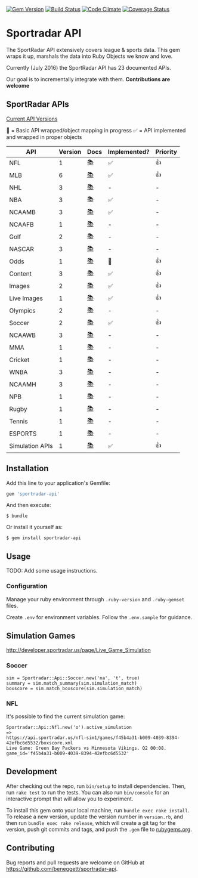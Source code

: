 [![Gem Version](https://badge.fury.io/rb/sportradar-api.svg)](https://badge.fury.io/rb/sportradar-api)
[![Build Status](https://travis-ci.org/beneggett/sportradar-api.svg?branch=master)](https://travis-ci.org/beneggett/sportradar-api)
[![Code Climate](https://codeclimate.com/github/beneggett/sportradar-api/badges/gpa.svg)](https://codeclimate.com/github/beneggett/sportradar-api)
[![Coverage Status](https://coveralls.io/repos/github/beneggett/sportradar-api/badge.svg?branch=master)](https://coveralls.io/github/beneggett/sportradar-api?branch=master)


# Sportradar API

The SportRadar API extensively covers league & sports data. This gem wraps it up, marshals the data into Ruby Objects we know and love.


Currently (July 2016) the SportRadar API has 23 documented APIs.

Our goal is to incrementally integrate with them. **Contributions are welcome**

## SportRadar APIs

[Current API Versions](http://developer.sportradar.us/api_gallery)

🙋 = Basic API wrapped/object mapping in progress
✅ = API implemented and wrapped in proper objects

| API | Version | Docs | Implemented? | Priority |
| --- | --- | --- | --- | --- |
| NFL | 1 | [📚](http://developer.sportradar.us/page/NFL_Official) | ✅ | 👍 |
| MLB | 6 | [📚](https://developer.sportradar.com/files/indexBaseball.html#major-league-baseball-api-v6) | ✅ | 👍 |
| NHL | 3 | [📚](http://developer.sportradar.us/docs/NHL_API) | - | - |
| NBA | 3 | [📚](http://developer.sportradar.us/docs/NBA_API) | ✅ | - |
| NCAAMB  | 3 | [📚](http://developer.sportradar.us/docs/NCAA_Mens_Basketball) | ✅ | - |
| NCAAFB  | 1 | [📚](http://developer.sportradar.us/docs/NCAA_Football_API) | - | - |
| Golf  | 2 | [📚](http://developer.sportradar.us/docs/Golf_API) | - | - |
| NASCAR  | 3 | [📚](http://developer.sportradar.us/page/NASCAR_Official) | - | - |
| Odds  | 1 | [📚](http://developer.sportradar.us/docs/Odds_API) | 🙋 | 👍 |
| Content | 3 | [📚](http://developer.sportradar.us/docs/Content_API) | ✅ | 👍 |
| Images  | 2 | [📚](http://developer.sportradar.us/docs/Images_API) | ✅ | 👍 |
| Live Images | 1 | [📚](http://developer.sportradar.us/docs/Live_Images_API) | ✅ | 👍 |
| Olympics  | 2 | [📚](http://developer.sportradar.us/docs/Olympics_API_v2) | - | - |
| Soccer  | 2 | [📚](http://developer.sportradar.us/docs/Soccer_API) | ✅️ | 👍 |
| NCAAWB  | 3 | [📚](http://developer.sportradar.us/docs/read/NCAA_Womens_Basketball) | - | - |
| MMA | 1 | [📚](http://developer.sportradar.us/docs/MMA_API) | - | - |
| Cricket   | 1 | [📚](http://developer.sportradar.us/docs/cricket_API) | - | - |
| WNBA  | 3 | [📚](http://developer.sportradar.us/docs/WNBA_API) | - | - |
| NCAAMH  | 3 | [📚](http://developer.sportradar.us/docs/read/NCAA_Mens_Hockey) | - | - |
| NPB | 1 | [📚](http://developer.sportradar.us/docs/NPB_API) | - | - |
| Rugby | 1 | [📚](http://developer.sportradar.us/docs/Rugby_API) | - | - |
| Tennis  | 1 | [📚](http://developer.sportradar.us/docs/Tennis_API) | - | - |
| ESPORTS | 1 | [📚](http://developer.sportradar.us/docs/ESPORTS_API) | - | - |
| Simulation APIs | 1 | [📚](http://developer.sportradar.us/page/Live_Game_Simulation) | ✅ | 👍|

## Installation

Add this line to your application's Gemfile:

```ruby
gem 'sportradar-api'
```

And then execute:

    $ bundle

Or install it yourself as:

    $ gem install sportradar-api

## Usage

TODO: Add some usage instructions.

### Configuration

Manage your ruby environment through `.ruby-version` and `.ruby-gemset` files.

Create `.env` for environment variables. Follow the `.env.sample` for guidance.


## Simulation Games

http://developer.sportradar.us/page/Live_Game_Simulation

### Soccer

```
sim = Sportradar::Api::Soccer.new('na', 't', true)
summary = sim.match_summary(sim.simulation_match)
boxscore = sim.match_boxscore(sim.simulation_match)
```

### NFL

It's possible to find the current simulation game:

```
Sportradar::Api::Nfl.new('o').active_simulation
=>
https://api.sportradar.us/nfl-sim1/games/f45b4a31-b009-4039-8394-42efbc6d5532/boxscore.xml
Live Game: Green Bay Packers vs Minnesota Vikings. Q2 00:08.  game_id='f45b4a31-b009-4039-8394-42efbc6d5532'
```

## Development

After checking out the repo, run `bin/setup` to install dependencies. Then, run `rake test` to run the tests. You can also run `bin/console` for an interactive prompt that will allow you to experiment.

To install this gem onto your local machine, run `bundle exec rake install`. To release a new version, update the version number in `version.rb`, and then run `bundle exec rake release`, which will create a git tag for the version, push git commits and tags, and push the `.gem` file to [rubygems.org](https://rubygems.org).

## Contributing

Bug reports and pull requests are welcome on GitHub at https://github.com/beneggett/sportradar-api.

